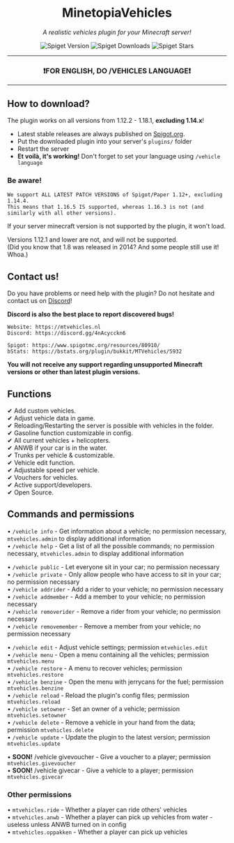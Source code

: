 <h1 align="center">MinetopiaVehicles</h1>
<p align="center"><em>A realistic vehicles plugin for your Minecraft server!</em></p>

<div align="center">
  
![Spiget Version](https://img.shields.io/spiget/version/80910?label=version)
![Spiget Downloads](https://img.shields.io/spiget/downloads/80910)
![Spiget Stars](https://img.shields.io/spiget/stars/80910?color=orange)
  
---  
  
### ❗FOR ENGLISH, DO /VEHICLES LANGUAGE❗</h3>

---

</div>

## How to download?

The plugin works on all versions from 1.12.2 - 1.18.1, **excluding 1.14.x**!

- Latest stable releases are always published on <a href="https://www.spigotmc.org/resources/80910/">Spigot.org</a>.
- Put the downloaded plugin into your server's `plugins/` folder
- Restart the server
- **Et voilà, it's working!** Don't forget to set your language using `/vehicle language`

### Be aware!
```
We support ALL LATEST PATCH VERSIONS of Spigot/Paper 1.12+, excluding 1.14.4.
This means that 1.16.5 IS supported, whereas 1.16.3 is not (and similarly with all other versions).
```
If your server minecraft version is not supported by the plugin, it won't load.

Versions 1.12.1 and lower are not, and will not be supported.<br>
(Did you know that 1.8 was released in 2014? And some people still use it! Whoa.)

## Contact us!

Do you have problems or need help with the plugin? Do not hesitate and contact us on <a href="https://discord.gg/4nAcycckn6">Discord</a>!

**Discord is also the best place to report discovered bugs!**

```
Website: https://mtvehicles.nl
Discord: https://discord.gg/4nAcycckn6

Spigot: https://www.spigotmc.org/resources/80910/
bStats: https://bstats.org/plugin/bukkit/MTVehicles/5932
```

**You will not receive any support regarding unsupported Minecraft versions or other than latest plugin versions.**

## Functions

✔ Add custom vehicles.<br>
✔ Adjust vehicle data in game.<br>
✔ Reloading/Restarting the server is possible with vehicles in the folder.<br>
✔ Gasoline function customizable in config.<br>
✔ All current vehicles + helicopters.<br>
✔ ANWB if your car is in the water.<br>
✔ Trunks per vehicle & customizable.<br>
✔ Vehicle edit function.<br>
✔ Adjustable speed per vehicle.<br>
✔ Vouchers for vehicles.<br>
✔ Active support/developers.<br>
✔ Open Source.

## **Commands and permissions**

&bull; `/vehicle info` - Get information about a vehicle; no permission necessary, `mtvehicles.admin` to display additional information<br>
&bull; `/vehicle help` - Get a list of all the possible commands; no permission necessary, `mtvehicles.admin` to display additional information

&bull; `/vehicle public` - Let everyone sit in your car; no permission necessary<br>
&bull; `/vehicle private` - Only allow people who have access to sit in your car; no permission necessary<br>
&bull; `/vehicle addrider` - Add a rider to your vehicle; no permission necessary<br>
&bull; `/vehicle addmember` - Add a member to your vehicle; no permission necessary<br>
&bull; `/vehicle removerider` - Remove a rider from your vehicle; no permission necessary<br>
&bull; `/vehicle removemember` - Remove a member from your vehicle; no permission necessary<br>

&bull; `/vehicle edit` - Adjust vehicle settings; permission `mtvehicles.edit`<br>
&bull; `/vehicle menu` -  Open a menu containing all the vehicles; permission `mtvehicles.menu`<br>
&bull; `/vehicle restore` - A menu to recover vehicles; permission `mtvehicles.restore`<br>
&bull; `/vehicle benzine` - Open the menu with jerrycans for the fuel; permission `mtvehicles.benzine`<br>
&bull; `/vehicle reload` - Reload the plugin's config files; permission `mtvehicles.reload`<br>
&bull; `/vehicle setowner` - Set an owner of a vehicle; permission `mtvehicles.setowner`<br>
&bull; `/vehicle delete` - Remove a vehicle in your hand from the data; permission `mtvehicles.delete`<br>
&bull; `/vehicle update` - Update the plugin to the latest version; permission `mtvehicles.update`<br>

&bull; **SOON!** /vehicle givevoucher - Give a voucher to a player; permission `mtvehicles.givevoucher`<br>
&bull; **SOON!** /vehicle givecar - Give a vehicle to a player; permission `mtvehicles.givecar`<br>

### Other permissions

&bull; `mtvehicles.ride` - Whether a player can ride others' vehicles<br>
&bull; `mtvehicles.anwb` - Whether a player can pick up vehicles from water - useless unless ANWB turned on in config<br>
&bull; `mtvehicles.oppakken` - Whether a player can pick up vehicles<br>
